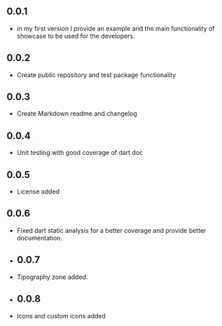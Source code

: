 ## 0.0.1

* in my first version I provide an example and the main functionality of showcase to be used for the developers.

## 0.0.2

* Create public repository and test package functionality

## 0.0.3

* Create Markdown readme and changelog

## 0.0.4

* Unit testing with good coverage of dart doc

## 0.0.5

* License added

## 0.0.6

* Fixed dart static analysis for a better coverage and provide better documentation.

* ## 0.0.7

* Tipography zone added.

* ## 0.0.8

* Icons and custom icons added